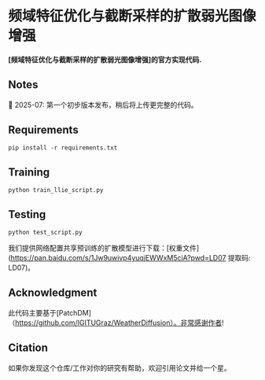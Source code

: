# 频域特征优化与截断采样的扩散弱光图像增强

#### [频域特征优化与截断采样的扩散弱光图像增强]的官方实现代码.

## Notes

📰 2025-07: 第一个初步版本发布，稍后将上传更完整的代码。


## Requirements

```
pip install -r requirements.txt
```

## Training 

```
python train_llie_script.py
```

## Testing 

```
python test_script.py
```

我们提供网络配置共享预训练的扩散模型进行下载：[权重文件](https://pan.baidu.com/s/1Jw9uwivp4yuqjEWWxM5ciA?pwd=LD07 提取码: LD07)。

## Acknowledgment
此代码主要基于[PatchDM]（https://github.com/IGITUGraz/WeatherDiffusion）。非常感谢作者!


## Citation
如果你发现这个仓库/工作对你的研究有帮助，欢迎引用论文并给一个星。


